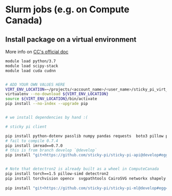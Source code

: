 # Slurm jobs (e.g. on Compute Canada)

## Install package on a virtual environment
More info on [CC's official doc](https://docs.computecanada.ca/wiki/Python#Creating_and_using_a_virtual_environment)
```sh
module load python/3.7
module load scipy-stack
module load cuda cudnn


# ADD YOUR OWN VALUES HERE
VIRT_ENV_LOCATION=~/projects/<account_name>/<user_name>/sticky_pi_virt_env/
virtualenv --no-download ${VIRT_ENV_LOCATION}
source ${VIRT_ENV_LOCATION}/bin/activate
pip install --no-index --upgrade pip


# we install dependencies by hand :(

# sticky pi client

pip install python-dotenv passlib numpy pandas requests  boto3 pillow psutil joblib sqlalchemy typeguard itsdangerous --no-index
# fail to compile 0.7.4
pip install imread==0.7.0
# this is from branch develop `@develop`
pip install "git+https://github.com/sticky-pi/sticky-pi-api@develop#egg=sticky_pi_api&subdirectory=src" --no-index  --no-deps


# Note that detectron2 is already built as a wheel in ComputeCanada
pip install torch==1.5 pillow-simd detectron2
pip install torchvision opencv  svgpathtools CairoSVG networkx shapely --no-index
 
pip install "git+https://github.com/sticky-pi/sticky-pi-ml@develop#egg=sticky_pi_ml&subdirectory=src" --no-index  --no-deps
```




